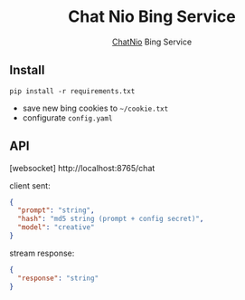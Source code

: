 <div align="center">

# Chat Nio Bing Service
[ChatNio](https://github.com/Deeptrain-Community/chatnio) Bing Service

</div>

## Install
```shell
pip install -r requirements.txt
```

- save new bing cookies to `~/cookie.txt`
- configurate `config.yaml`

## API
[websocket] http://localhost:8765/chat

client sent:
```json
{
  "prompt": "string",
  "hash": "md5 string (prompt + config secret)",
  "model": "creative"
}
```

stream response:
```json
{
  "response": "string"
}
```
